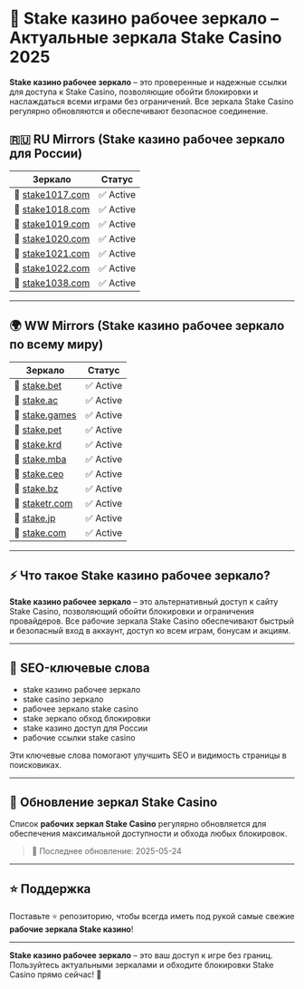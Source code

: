 # 🎰 Stake казино рабочее зеркало – Актуальные зеркала Stake Casino 2025

**Stake казино рабочее зеркало** – это проверенные и надежные ссылки для доступа к Stake Casino, позволяющие обойти блокировки и наслаждаться всеми играми без ограничений. Все зеркала Stake Casino регулярно обновляются и обеспечивают безопасное соединение.

## 🇷🇺 RU Mirrors (Stake казино рабочее зеркало для России)

| Зеркало                                     | Статус  |
|---------------------------------------------|---------|
| 🔗 [stake1017.com](https://stake1017.com/?c=E21eRDVa) | ✅ Active |
| 🔗 [stake1018.com](https://stake1018.com/?c=E21eRDVa) | ✅ Active |
| 🔗 [stake1019.com](https://stake1019.com/?c=E21eRDVa) | ✅ Active |
| 🔗 [stake1020.com](https://stake1020.com/?c=E21eRDVa) | ✅ Active |
| 🔗 [stake1021.com](https://stake1021.com/?c=E21eRDVa) | ✅ Active |
| 🔗 [stake1022.com](https://stake1022.com/?c=E21eRDVa) | ✅ Active |
| 🔗 [stake1038.com](https://stake1038.com/?c=E21eRDVa) | ✅ Active |

---

## 🌍 WW Mirrors (Stake казино рабочее зеркало по всему миру)

| Зеркало                                     | Статус  |
|---------------------------------------------|---------|
| 🔗 [stake.bet](https://stake.bet/?c=E21eRDVa)         | ✅ Active |
| 🔗 [stake.ac](https://stake.ac/?c=E21eRDVa)           | ✅ Active |
| 🔗 [stake.games](https://stake.games/?c=E21eRDVa)     | ✅ Active |
| 🔗 [stake.pet](https://stake.pet/?c=E21eRDVa)         | ✅ Active |
| 🔗 [stake.krd](https://stake.krd/?c=E21eRDVa)         | ✅ Active |
| 🔗 [stake.mba](https://stake.mba/?c=E21eRDVa)         | ✅ Active |
| 🔗 [stake.ceo](https://stake.ceo/?c=E21eRDVa)         | ✅ Active |
| 🔗 [stake.bz](https://stake.bz/?c=E21eRDVa)           | ✅ Active |
| 🔗 [staketr.com](https://staketr.com/?c=E21eRDVa)     | ✅ Active |
| 🔗 [stake.jp](https://stake.jp/?c=E21eRDVa)           | ✅ Active |
| 🔗 [stake.com](https://stake.com/?c=E21eRDVa)         | ✅ Active |

---

## ⚡ Что такое Stake казино рабочее зеркало?

**Stake казино рабочее зеркало** – это альтернативный доступ к сайту Stake Casino, позволяющий обойти блокировки и ограничения провайдеров. Все рабочие зеркала Stake Casino обеспечивают быстрый и безопасный вход в аккаунт, доступ ко всем играм, бонусам и акциям.

---

## 🎯 SEO-ключевые слова

- stake казино рабочее зеркало  
- stake casino зеркало  
- рабочее зеркало stake casino  
- stake зеркало обход блокировки  
- stake казино доступ для России  
- рабочие ссылки stake casino  

Эти ключевые слова помогают улучшить SEO и видимость страницы в поисковиках.

---

## 🔄 Обновление зеркал Stake Casino

Список **рабочих зеркал Stake Casino** регулярно обновляется для обеспечения максимальной доступности и обхода любых блокировок.  
> 📅 Последнее обновление: 2025-05-24

---

## ⭐ Поддержка

Поставьте ⭐️ репозиторию, чтобы всегда иметь под рукой самые свежие **рабочие зеркала Stake казино**!

---

**Stake казино рабочее зеркало** – это ваш доступ к игре без границ. Пользуйтесь актуальными зеркалами и обходите блокировки Stake Casino прямо сейчас! 🚀
